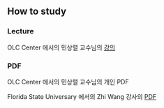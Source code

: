## How to study

### Lecture

OLC Center 에서의 민상렬 교수님의 [강의](https://olc.kr/course/course_online_view.jsp?id=240&cid=538)

### PDF

OLC Center 에서의 민상렬 교수님의 개인 PDF   

Florida State Universary 에서의 Zhi Wang 강사의 [PDF](https://www.cs.fsu.edu/~zwang/cda3101.html)   

